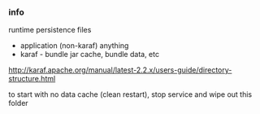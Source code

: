 <!--

    Copyright (C) 2010-2012 Andrei Pozolotin <Andrei.Pozolotin@gmail.com>

    All rights reserved. Licensed under the OSI BSD License.

    http://www.opensource.org/licenses/bsd-license.php

-->

### info

runtime persistence files
* application (non-karaf) anything
* karaf - bundle jar cache, bundle data, etc

http://karaf.apache.org/manual/latest-2.2.x/users-guide/directory-structure.html

to start with no data cache (clean restart), stop service and wipe out this folder

